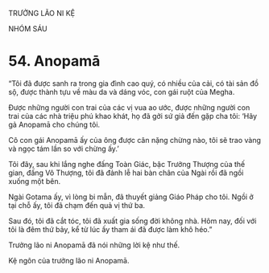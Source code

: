 TRƯỞNG LÃO NI KỆ

NHÓM SÁU

# 54. Anopamā

“Tôi đã được sanh ra trong gia đình cao quý, có nhiều của cải, có tài sản đồ sộ, được thành tựu về màu da và dáng vóc, con gái ruột của Megha.

Được những người con trai của các vị vua ao ước, được những người con trai của các nhà triệu phú khao khát, họ đã gởi sứ giả đến gặp cha tôi: ‘Hãy gả Anopamā cho chúng tôi.

Cô con gái Anopamā ấy của ông được cân nặng chừng nào, tôi sẽ trao vàng và ngọc tám lần so với chừng ấy.’

Tôi đây, sau khi lắng nghe đấng Toàn Giác, bậc Trưởng Thượng của thế gian, đấng Vô Thượng, tôi đã đảnh lễ hai bàn chân của Ngài rồi đã ngồi xuống một bên.

Ngài Gotama ấy, vì lòng bi mẫn, đã thuyết giảng Giáo Pháp cho tôi. Ngồi ở tại chỗ ấy, tôi đã chạm đến quả vị thứ ba.

Sau đó, tôi đã cắt tóc, tôi đã xuất gia sống đời không nhà. Hôm nay, đối với tôi là đêm thứ bảy, kể từ lúc ấy tham ái đã được làm khô héo.”

Trưởng lão ni Anopamā đã nói những lời kệ như thế.

Kệ ngôn của trưởng lão ni Anopamā.
